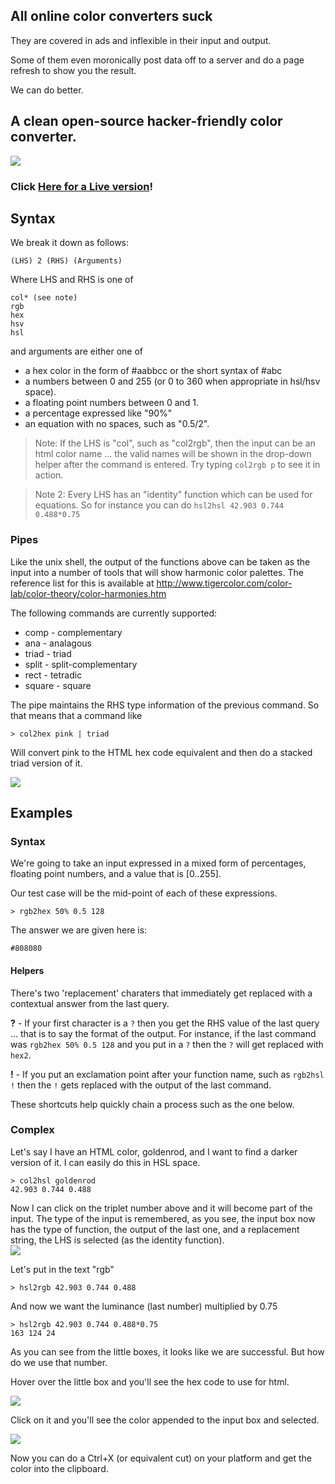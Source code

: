 ## All online color converters suck

They are covered in ads and inflexible in their input and output.  

Some of them even moronically post data off to a server and do a page refresh to show you the result.

We can do better.

## A clean open-source hacker-friendly color converter.

<img src=http://i.imgur.com/BANCwWl.png>
<br>

<h3> Click <a href="http://9ol.es/quick-color/">Here for a Live version</a>!</h3>

## Syntax

We break it down as follows:


    (LHS) 2 (RHS) (Arguments)

Where LHS and RHS is one of

    col* (see note)
    rgb
    hex
    hsv
    hsl

and arguments are either one of

 * a hex color in the form of #aabbcc or the short syntax of #abc
 * a numbers between 0 and 255 (or 0 to 360 when appropriate in hsl/hsv space).
 * a floating point numbers between 0 and 1.
 * a percentage expressed like "90%"
 * an equation with no spaces, such as "0.5/2".

> Note: If the LHS is "col", such as "col2rgb", then the input can be an html color name ... the valid names will be shown in the drop-down helper after the command is entered. Try typing `col2rgb p` to see it in action.

> Note 2: Every LHS has an "identity" function which can be used for equations.  So for instance you can do `hsl2hsl 42.903 0.744 0.488*0.75`

### Pipes

Like the unix shell, the output of the functions above can be taken as the input into a number of tools that will show harmonic color palettes.  The reference list for this is available at http://www.tigercolor.com/color-lab/color-theory/color-harmonies.htm

The following commands are currently supported:

  * comp - complementary
  * ana - analagous
  * triad - triad
  * split - split-complementary
  * rect - tetradic
  * square - square

The pipe maintains the RHS type information of the previous command.  So that means that a command like

    > col2hex pink | triad

Will convert pink to the HTML hex code equivalent and then do a stacked triad version of it.

<img src=http://i.imgur.com/HD4WY6f.png>

## Examples

### Syntax

We're going to take an input expressed in a mixed form of percentages, floating point numbers, and a value that is [0..255].

Our test case will be the mid-point of each of these expressions.

    > rgb2hex 50% 0.5 128 

The answer we are given here is:

    #808080

#### Helpers

There's two 'replacement' charaters that immediately get replaced with a contextual answer from the last query.

**?** - If your first character is a `?` then you get the RHS value of the last query ... that is to say the format of the output.  For instance, if the last command was `rgb2hex 50% 0.5 128` and you put in a `?` then the `?` will get replaced with `hex2`.

**!** - If you put an exclamation point after your function name, such as `rgb2hsl !` then the `!` gets replaced with the output of the last command.

These shortcuts help quickly chain a process such as the one below.

### Complex

Let's say I have an HTML color, goldenrod, and I want to find a darker version of it. I can easily do this in HSL space.

    > col2hsl goldenrod
    42.903 0.744 0.488

Now I can click on the triplet number above and it will become part of the input.  The type of the input is remembered, as you see, the input box now has the type of function, the output of the last one, and a replacement string, the LHS is selected (as the identity function).
<br>
<img src=http://i.imgur.com/sh5Gzol.png>

Let's put in the text "rgb"

    > hsl2rgb 42.903 0.744 0.488

And now we want the luminance (last number) multiplied by 0.75

    > hsl2rgb 42.903 0.744 0.488*0.75 
    163 124 24

As you can see from the little boxes, it looks like we are successful.  But how do we use that number.

Hover over the little box and you'll see the hex code to use for html.

<img src=http://i.imgur.com/xoOeLzF.png><br>

Click on it and you'll see the color appended to the input box and selected.  

<img src=http://i.imgur.com/jOnkOgX.png><br>

Now you can do a Ctrl+X (or equivalent cut) on your platform and get the color into the clipboard.




